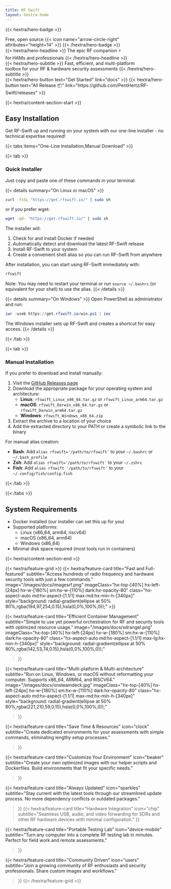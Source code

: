 ```yaml
---
title: RF Swift
layout: hextra-home
---
```

{{< hextra/hero-badge >}}
  <div class="hx-w-2 hx-h-2 hx-rounded-full hx-bg-primary-400"></div>
  <span>Free, open source</span>
  {{< icon name="arrow-circle-right" attributes="height=14" >}}
{{< /hextra/hero-badge >}}
<div class="hx-mt-6 hx-mb-6">
{{< hextra/hero-headline >}}
  The epic RF companion ⚡ &nbsp;<br class="sm:hx-block hx-hidden" />for HAMs and professionals
{{< /hextra/hero-headline >}}
</div>
<div class="hx-mb-12">
{{< hextra/hero-subtitle >}}
  Fast, efficient, and multi-platform&nbsp;<br class="sm:hx-block hx-hidden" /> toolbox for your RF & hardware security assessments
{{< /hextra/hero-subtitle >}}
</div>
<div class="hx-mb-6">
{{< hextra/hero-button text="Get Started" link="docs" >}}
{{< hextra/hero-button text="All Release 📦" link="https://github.com/PentHertz/RF-Swift/releases" >}}
</div>

{{< hextra/content-section-start >}}

## Easy Installation

Get RF-Swift up and running on your system with our one-line installer - no technical expertise required!

{{< tabs items="One-Line Installation,Manual Download" >}}

{{< tab >}}

### Quick Installer

Just copy and paste one of these commands in your terminal:

{{< details summary="On Linux or macOS" >}}

```bash
curl -fsSL "https://get.rfswift.io/" | sudo sh
```

or if you prefer wget:

```bash
wget -qO- "https://get.rfswift.io/" | sudo sh
```

The installer will:
1. Check for and install Docker if needed
2. Automatically detect and download the latest RF-Swift release
3. Install RF-Swift to your system
4. Create a convenient shell alias so you can run RF-Swift from anywhere

After installation, you can start using RF-Swift immediately with:

```bash
rfswift
```

Note: You may need to restart your terminal or run `source ~/.bashrc` (or equivalent for your shell) to use the alias.
{{< /details >}}

{{< details summary="On Windows" >}}
Open PowerShell as administrator and run:

```powershell
iwr -useb https://get.rfswift.io/win.ps1 | iex
```

The Windows installer sets up RF-Swift and creates a shortcut for easy access.
{{< /details >}}

{{< /tab >}}

{{< tab >}}

### Manual Installation 

If you prefer to download and install manually:

1. Visit the [GitHub Releases page](https://github.com/PentHertz/RF-Swift/releases)
2. Download the appropriate package for your operating system and architecture:
   - **Linux**: `rfswift_Linux_x86_64.tar.gz` or `rfswift_Linux_arm64.tar.gz`
   - **macOS**: `rfswift_Darwin_x86_64.tar.gz` or `rfswift_Darwin_arm64.tar.gz`
   - **Windows**: `rfswift_Windows_x86_64.zip`
3. Extract the archive to a location of your choice
4. Add the extracted directory to your PATH or create a symbolic link to the binary

For manual alias creation:
- **Bash**: Add `alias rfswift='/path/to/rfswift'` to your `~/.bashrc` or `~/.bash_profile`
- **Zsh**: Add `alias rfswift='/path/to/rfswift'` to your `~/.zshrc`
- **Fish**: Add `alias rfswift '/path/to/rfswift'` to your `~/.config/fish/config.fish`

{{< /tab >}}

{{< /tabs >}}

## System Requirements

- Docker installed (our installer can set this up for you)
- Supported platforms:
  - Linux (x86_64, arm64, riscv64)
  - macOS (x86_64, arm64)
  - Windows (x86_64)
- Minimal disk space required (most tools run in containers)

{{< hextra/content-section-end >}}

<div class="hx-mt-6"></div>
{{< hextra/feature-grid >}}
  {{< hextra/feature-card
    title="Fast and Full-featured"
    subtitle="Access hundreds of radio frequency and hardware security tools with just a few commands."
    image="/images/docs/imagesrf.png"
    imageClass="hx-top-[40%] hx-left-[24px] hx-w-[180%] sm:hx-w-[110%] dark:hx-opacity-80"
    class="hx-aspect-auto md:hx-aspect-[1.1/1] max-md:hx-min-h-[340px]"
    style="background: radial-gradient(ellipse at 50% 80%,rgba(194,97,254,0.15),hsla(0,0%,100%,0));"
  >}}
  
  {{< hextra/feature-card
    title="Efficient Container Management"
    subtitle="Simple to use yet powerful orchestration for RF and security tools with optimized resource usage."
    image="/images/docs/sdrangel.png"
    imageClass="hx-top-[40%] hx-left-[24px] hx-w-[180%] sm:hx-w-[110%] dark:hx-opacity-80"
    class="hx-aspect-auto md:hx-aspect-[1.1/1] max-lg:hx-min-h-[340px]"
    style="background: radial-gradient(ellipse at 50% 80%,rgba(142,53,74,0.15),hsla(0,0%,100%,0));"
  >}}
  
  {{< hextra/feature-card
    title="Multi-platform & Multi-architecture"
    subtitle="Run on Linux, Windows, or macOS without reformatting your computer. Supports x86_64, ARM64, and RISCV64."
    image="/images/docs/onsteamdeck.jpg"
    imageClass="hx-top-[40%] hx-left-[24px] hx-w-[180%] sm:hx-w-[110%] dark:hx-opacity-80"
    class="hx-aspect-auto md:hx-aspect-[1.1/1] max-md:hx-min-h-[340px]"
    style="background: radial-gradient(ellipse at 50% 80%,rgba(221,210,59,0.15),hsla(0,0%,100%,0));"
  >}}
  
  {{< hextra/feature-card
    title="Save Time & Resources"
    icon="clock"
    subtitle="Create dedicated environments for your assessments with simple commands, eliminating lengthy setup processes."
  >}}
  
  {{< hextra/feature-card
    title="Customize Your Environment"
    icon="beaker"
    subtitle="Create your own optimized images with our helper scripts and Dockerfiles. Build environments that fit your specific needs."
  >}}
  
  {{< hextra/feature-card
    title="Always Updated"
    icon="sparkles"
    subtitle="Stay current with the latest tools through our streamlined update process. No more dependency conflicts or outdated packages."
  >}}
  {{< hextra/feature-card
    title="Hardware Integration"
    icon="chip"
    subtitle="Seamless USB, audio, and video forwarding for SDRs and other RF hardware devices with minimal configuration."
  >}}
  
  {{< hextra/feature-card
    title="Portable Testing Lab"
    icon="device-mobile"
    subtitle="Turn any computer into a complete RF testing lab in minutes. Perfect for field work and remote assessments."
  >}}
  
  {{< hextra/feature-card
    title="Community Driven"
    icon="users"
    subtitle="Join a growing community of RF enthusiasts and security professionals. Share custom images and workflows."
  >}}
{{< /hextra/feature-grid >}}